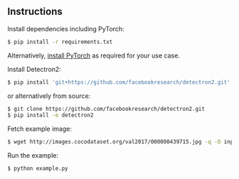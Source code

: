 ## Instructions

Install dependencies including PyTorch:

```bash
$ pip install -r requirements.txt
```

Alternatively, [install PyTorch](https://pytorch.org/get-started/locally/) as required for your use case.

Install Detectron2:

```bash
$ pip install 'git+https://github.com/facebookresearch/detectron2.git'
```

or alternatively from source:

```bash
$ git clone https://github.com/facebookresearch/detectron2.git
$ pip install -e detectron2
```

Fetch example image:

```bash
$ wget http://images.cocodataset.org/val2017/000000439715.jpg -q -O input.jpg
```

Run the example:

```bash
$ python example.py
```
